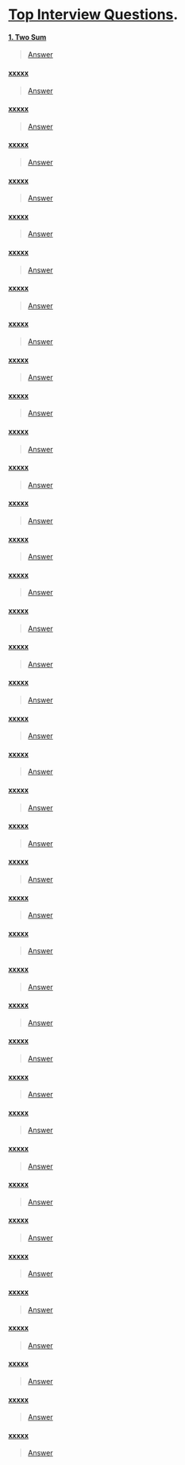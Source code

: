 # [Top Interview Questions](https://leetcode.com/problem-list/top-interview-questions).


#### [1. Two Sum](https://leetcode.com/problems/two-sum/)
> [Answer](https://github.com/sillyhatxu/code-complete-go/blob/master/algorithm/leetcode/001-050/001_Two_Sum/1.Two_Sum.go)

#### [xxxxx](xxxxx)
> [Answer](xxxxx)

#### [xxxxx](xxxxx)
> [Answer](xxxxx)

#### [xxxxx](xxxxx)
> [Answer](xxxxx)

#### [xxxxx](xxxxx)
> [Answer](xxxxx)

#### [xxxxx](xxxxx)
> [Answer](xxxxx)

#### [xxxxx](xxxxx)
> [Answer](xxxxx)

#### [xxxxx](xxxxx)
> [Answer](xxxxx)

#### [xxxxx](xxxxx)
> [Answer](xxxxx)

#### [xxxxx](xxxxx)
> [Answer](xxxxx)

#### [xxxxx](xxxxx)
> [Answer](xxxxx)

#### [xxxxx](xxxxx)
> [Answer](xxxxx)

#### [xxxxx](xxxxx)
> [Answer](xxxxx)

#### [xxxxx](xxxxx)
> [Answer](xxxxx)

#### [xxxxx](xxxxx)
> [Answer](xxxxx)

#### [xxxxx](xxxxx)
> [Answer](xxxxx)

#### [xxxxx](xxxxx)
> [Answer](xxxxx)

#### [xxxxx](xxxxx)
> [Answer](xxxxx)

#### [xxxxx](xxxxx)
> [Answer](xxxxx)

#### [xxxxx](xxxxx)
> [Answer](xxxxx)

#### [xxxxx](xxxxx)
> [Answer](xxxxx)

#### [xxxxx](xxxxx)
> [Answer](xxxxx)

#### [xxxxx](xxxxx)
> [Answer](xxxxx)

#### [xxxxx](xxxxx)
> [Answer](xxxxx)

#### [xxxxx](xxxxx)
> [Answer](xxxxx)

#### [xxxxx](xxxxx)
> [Answer](xxxxx)

#### [xxxxx](xxxxx)
> [Answer](xxxxx)

#### [xxxxx](xxxxx)
> [Answer](xxxxx)

#### [xxxxx](xxxxx)
> [Answer](xxxxx)

#### [xxxxx](xxxxx)
> [Answer](xxxxx)

#### [xxxxx](xxxxx)
> [Answer](xxxxx)

#### [xxxxx](xxxxx)
> [Answer](xxxxx)

#### [xxxxx](xxxxx)
> [Answer](xxxxx)

#### [xxxxx](xxxxx)
> [Answer](xxxxx)

#### [xxxxx](xxxxx)
> [Answer](xxxxx)

#### [xxxxx](xxxxx)
> [Answer](xxxxx)

#### [xxxxx](xxxxx)
> [Answer](xxxxx)

#### [xxxxx](xxxxx)
> [Answer](xxxxx)

#### [xxxxx](xxxxx)
> [Answer](xxxxx)

#### [xxxxx](xxxxx)
> [Answer](xxxxx)
